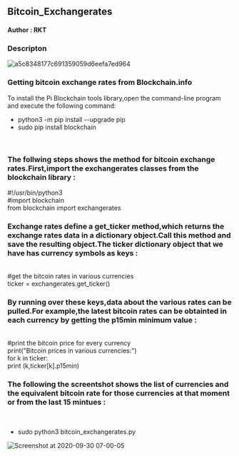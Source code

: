 <h2>Bitcoin_Exchangerates</h2>

<h4>Author : RKT</h4>

### Descripton ###


![a5c8348177c691359059d6eefa7ed964](https://user-images.githubusercontent.com/69615463/94634800-aa71f880-02ee-11eb-8e07-e3836b68d51b.gif)


### Getting bitcoin exchange rates from Blockchain.info ###

To install the Pi Blockchain tools library,open the command-line program and execute the following command:
<br>
<ul>
<li>python3 -m pip install --upgrade pip</li>
<li>sudo pip install blockchain</li>
</ul>
<br>

### The follwing steps shows the method for bitcoin exchange rates.First,import the exchangerates classes from the blockchain library : ###
#!/usr/bin/python3
<br>
#import blockchain
<br>
from blockchain import exchangerates
<br>

### Exchange rates define a get_ticker method,which returns the exchange rates data in a dictionary object.Call this method and save the resulting object.The ticker dictionary object that we have has currency symbols as keys :  ###
<br>
#get the bitcoin rates in various  currencies
<br>
ticker = exchangerates.get_ticker()
<br>

### By running over these keys,data about the various  rates can be pulled.For example,the latest bitcoin rates can be obtainted in each currency by getting the p15min minimum value : ###
<br>
#print the bitcoin price for every currency
<br>
print("Bitcoin prices in various  currencies:")
<br>
 for k in ticker:
  <br>
   print (k,ticker[k].p15min)
<br>


### The following the screentshot shows the list of currencies and the equivalent bitcoin rate for those currencies at that moment or from the last 15 mintues : ###
 <br>
   <ul>
   <li>sudo python3 bitcoin_exchangerates.py</li>
</ul>

![Screenshot at 2020-09-30 07-00-05](https://user-images.githubusercontent.com/69615463/94634840-cd9ca800-02ee-11eb-8ed5-f5aaaa784105.png)



